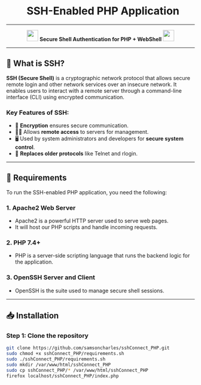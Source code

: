 <h1 align="center">
  <img src="https://i.imghippo.com/files/ILw7451YOw.png" alt="" border="0">
  <img src="https://i.imghippo.com/files/bGEc4899hqo.png" alt="" border="0">
  SSH-Enabled PHP Application
</h1>

---

<p align="center">
  <img src="https://github.com/kaggle/spinner/raw/main/spinner.gif" width="30px">
  <b>Secure Shell Authentication for PHP + WebShell </b>
  <img src="https://github.com/kaggle/spinner/raw/main/spinner.gif" width="30px">
</p>

---

## 🚀 What is SSH?

**SSH (Secure Shell)** is a cryptographic network protocol that allows secure remote login and other network services over an insecure network. It enables users to interact with a remote server through a command-line interface (CLI) using encrypted communication.

### Key Features of SSH:
- 🔐 **Encryption** ensures secure communication.
- 👩‍💻 Allows **remote access** to servers for management.
- 🖥️ Used by system administrators and developers for **secure system control**.
- 🔄 **Replaces older protocols** like Telnet and rlogin.

---

## 📜 Requirements

To run the SSH-enabled PHP application, you need the following:

### 1. **Apache2 Web Server** 
   - Apache2 is a powerful HTTP server used to serve web pages.
   - It will host our PHP scripts and handle incoming requests.
   
### 2. **PHP 7.4+**
   - PHP is a server-side scripting language that runs the backend logic for the application.
   
### 3. **OpenSSH Server and Client**
   - OpenSSH is the suite used to manage secure shell sessions.

---

## 📥 Installation

### **Step 1: Clone the repository**

```sh
git clone https://github.com/samsoncharles/sshConnect_PHP.git
sudo chmod +x sshConnect_PHP/requirements.sh
sudo ./sshConnect_PHP/requirements.sh
sudo mkdir /var/www/html/sshConnect_PHP
sudo cp sshConnect_PHP/* /var/www/html/sshConnect_PHP
firefox localhost/sshConnect_PHP/index.php
